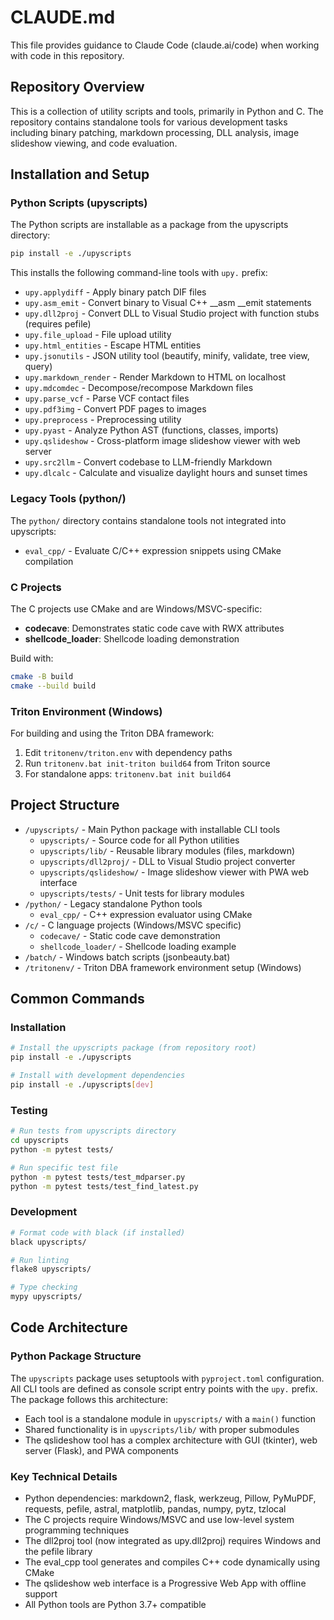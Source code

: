 # CLAUDE.md

This file provides guidance to Claude Code (claude.ai/code) when working with code in this repository.

## Repository Overview

This is a collection of utility scripts and tools, primarily in Python and C. The repository contains standalone tools for various development tasks including binary patching, markdown processing, DLL analysis, image slideshow viewing, and code evaluation.

## Installation and Setup

### Python Scripts (upyscripts)
The Python scripts are installable as a package from the upyscripts directory:
```bash
pip install -e ./upyscripts
```

This installs the following command-line tools with `upy.` prefix:
- `upy.applydiff` - Apply binary patch DIF files
- `upy.asm_emit` - Convert binary to Visual C++ __asm __emit statements
- `upy.dll2proj` - Convert DLL to Visual Studio project with function stubs (requires pefile)
- `upy.file_upload` - File upload utility
- `upy.html_entities` - Escape HTML entities
- `upy.jsonutils` - JSON utility tool (beautify, minify, validate, tree view, query)
- `upy.markdown_render` - Render Markdown to HTML on localhost
- `upy.mdcomdec` - Decompose/recompose Markdown files
- `upy.parse_vcf` - Parse VCF contact files
- `upy.pdf3img` - Convert PDF pages to images
- `upy.preprocess` - Preprocessing utility
- `upy.pyast` - Analyze Python AST (functions, classes, imports)
- `upy.qslideshow` - Cross-platform image slideshow viewer with web server
- `upy.src2llm` - Convert codebase to LLM-friendly Markdown
- `upy.dlcalc` - Calculate and visualize daylight hours and sunset times

### Legacy Tools (python/)
The `python/` directory contains standalone tools not integrated into upyscripts:
- `eval_cpp/` - Evaluate C/C++ expression snippets using CMake compilation

### C Projects
The C projects use CMake and are Windows/MSVC-specific:
- **codecave**: Demonstrates static code cave with RWX attributes
- **shellcode_loader**: Shellcode loading demonstration

Build with:
```bash
cmake -B build
cmake --build build
```

### Triton Environment (Windows)
For building and using the Triton DBA framework:
1. Edit `tritonenv/triton.env` with dependency paths
2. Run `tritonenv.bat init-triton build64` from Triton source
3. For standalone apps: `tritonenv.bat init build64`

## Project Structure

- `/upyscripts/` - Main Python package with installable CLI tools
  - `upyscripts/` - Source code for all Python utilities
  - `upyscripts/lib/` - Reusable library modules (files, markdown)
  - `upyscripts/dll2proj/` - DLL to Visual Studio project converter
  - `upyscripts/qslideshow/` - Image slideshow viewer with PWA web interface
  - `upyscripts/tests/` - Unit tests for library modules
- `/python/` - Legacy standalone Python tools
  - `eval_cpp/` - C++ expression evaluator using CMake
- `/c/` - C language projects (Windows/MSVC specific)
  - `codecave/` - Static code cave demonstration
  - `shellcode_loader/` - Shellcode loading example
- `/batch/` - Windows batch scripts (jsonbeauty.bat)
- `/tritonenv/` - Triton DBA framework environment setup (Windows)

## Common Commands

### Installation
```bash
# Install the upyscripts package (from repository root)
pip install -e ./upyscripts

# Install with development dependencies
pip install -e ./upyscripts[dev]
```

### Testing
```bash
# Run tests from upyscripts directory
cd upyscripts
python -m pytest tests/

# Run specific test file
python -m pytest tests/test_mdparser.py
python -m pytest tests/test_find_latest.py
```

### Development
```bash
# Format code with black (if installed)
black upyscripts/

# Run linting
flake8 upyscripts/

# Type checking
mypy upyscripts/
```

## Code Architecture

### Python Package Structure
The `upyscripts` package uses setuptools with `pyproject.toml` configuration. All CLI tools are defined as console script entry points with the `upy.` prefix. The package follows this architecture:
- Each tool is a standalone module in `upyscripts/` with a `main()` function
- Shared functionality is in `upyscripts/lib/` with proper submodules
- The qslideshow tool has a complex architecture with GUI (tkinter), web server (Flask), and PWA components

### Key Technical Details
- Python dependencies: markdown2, flask, werkzeug, Pillow, PyMuPDF, requests, pefile, astral, matplotlib, pandas, numpy, pytz, tzlocal
- The C projects require Windows/MSVC and use low-level system programming techniques
- The dll2proj tool (now integrated as upy.dll2proj) requires Windows and the pefile library
- The eval_cpp tool generates and compiles C++ code dynamically using CMake
- The qslideshow web interface is a Progressive Web App with offline support
- All Python tools are Python 3.7+ compatible